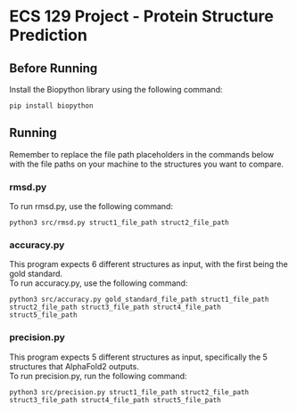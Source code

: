 # ECS 129 Project - Protein Structure Prediction  

## Before Running

Install the Biopython library using the following command:
```
pip install biopython
```

## Running
Remember to replace the file path placeholders in the commands below with the file paths on your machine to the structures you want to compare. 

### rmsd.py
To run rmsd.py, use the following command:

```
python3 src/rmsd.py struct1_file_path struct2_file_path
```

### accuracy.py
This program expects 6 different structures as input, with the first being the gold standard.  
To run accuracy.py, use the following command:
```
python3 src/accuracy.py gold_standard_file_path struct1_file_path struct2_file_path struct3_file_path struct4_file_path struct5_file_path
```

### precision.py
This program expects 5 different structures as input, specifically the 5 structures that AlphaFold2 outputs.  
To run precision.py, run the following command:
```
python3 src/precision.py struct1_file_path struct2_file_path struct3_file_path struct4_file_path struct5_file_path
```